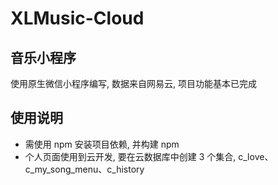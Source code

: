 # XLMusic-Cloud


## 音乐小程序

使用原生微信小程序编写, 数据来自网易云, 项目功能基本已完成


## 使用说明

* 需使用 npm 安装项目依赖, 并构建 npm
* 个人页面使用到云开发, 要在云数据库中创建 3 个集合, c_love、c_my_song_menu、c_history
